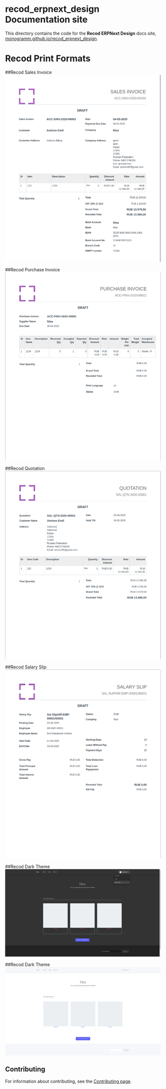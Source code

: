 # **recod_erpnext_design** Documentation site

This directory contains the code for the **Recod ERPNext Design** docs site, [monogramm.github.io/recod_erpnext_design](https://monogramm.github.io/recod_erpnext_design).

# Recod Print Formats

##Recod Sales Invoice
![alt text](assets/recod_sales_invoice.png "Recod Sales Invoice")

##Recod Purchase Invoice
![alt text](assets/recod_purchase_invoice.png "Recod Purchase Invoice")

##Recod Quotation
![alt text](assets/recod_quotation.png "Recod Quotation")

##Recod Salary Slip
![alt text](assets/recod_salary_slip.png "Recod Salary Slip")

##Recod Dark Theme
![alt text](assets/dark_theme.png "Recod Dark Theme")

##Recod Dark Theme
![alt text](assets/light_theme.png "Recod Dark Theme")


## Contributing

For information about contributing, see the [Contributing page](https://github.com/Monogramm/recod_erpnext_design/blob/master/CONTRIBUTING.md).
